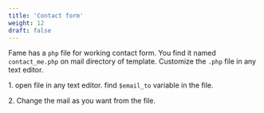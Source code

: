 ```yaml
---
title: 'Contact form'
weight: 12
draft: false
---
```

Fame has a `php` file for working contact form. You find it named `contact_me.php` on mail directory of template. Customize the `.php` file in any text editor.

1\. open file in any text editor. find `$email_to` variable in the file.  


2\. Change the mail as you want from the file.
